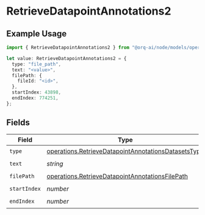 # RetrieveDatapointAnnotations2

## Example Usage

```typescript
import { RetrieveDatapointAnnotations2 } from "@orq-ai/node/models/operations";

let value: RetrieveDatapointAnnotations2 = {
  type: "file_path",
  text: "<value>",
  filePath: {
    fileId: "<id>",
  },
  startIndex: 43898,
  endIndex: 774251,
};
```

## Fields

| Field                                                                                                                      | Type                                                                                                                       | Required                                                                                                                   | Description                                                                                                                |
| -------------------------------------------------------------------------------------------------------------------------- | -------------------------------------------------------------------------------------------------------------------------- | -------------------------------------------------------------------------------------------------------------------------- | -------------------------------------------------------------------------------------------------------------------------- |
| `type`                                                                                                                     | [operations.RetrieveDatapointAnnotationsDatasetsType](../../models/operations/retrievedatapointannotationsdatasetstype.md) | :heavy_check_mark:                                                                                                         | N/A                                                                                                                        |
| `text`                                                                                                                     | *string*                                                                                                                   | :heavy_check_mark:                                                                                                         | N/A                                                                                                                        |
| `filePath`                                                                                                                 | [operations.RetrieveDatapointAnnotationsFilePath](../../models/operations/retrievedatapointannotationsfilepath.md)         | :heavy_check_mark:                                                                                                         | N/A                                                                                                                        |
| `startIndex`                                                                                                               | *number*                                                                                                                   | :heavy_check_mark:                                                                                                         | N/A                                                                                                                        |
| `endIndex`                                                                                                                 | *number*                                                                                                                   | :heavy_check_mark:                                                                                                         | N/A                                                                                                                        |